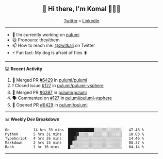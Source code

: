 <h2 align="center"> 👋 Hi there, I'm Komal 🧑🏾‍💻 </h2>
<p align="center">
    <a href="https://twitter.com/zwitkali">Twitter</a> •
    <a href="https://www.linkedin.com/in/komal-ali/">LinkedIn</a>
</p>

--------

- 🔭 I’m currently working on [pulumi](https://github.com/pulumi/pulumi)
- 😄 Pronouns: they/them
- 📫 How to reach me: [@zwitkali](https://twitter.com/zwitkali) on Twitter
- ⚡ Fun fact: My dog is afraid of flies 🪰

--------
💻 **Recent Activity**

<!--START_SECTION:activity-->
1. 🎉 Merged PR [#6429](https://github.com/pulumi/pulumi/pull/6429) in [pulumi/pulumi](https://github.com/pulumi/pulumi)
2. ❗️ Closed issue [#127](https://github.com/pulumi/pulumi-vsphere/issues/127) in [pulumi/pulumi-vsphere](https://github.com/pulumi/pulumi-vsphere)
3. 🎉 Merged PR [#6397](https://github.com/pulumi/pulumi/pull/6397) in [pulumi/pulumi](https://github.com/pulumi/pulumi)
4. 🗣 Commented on [#127](https://github.com/pulumi/pulumi-vsphere/issues/127) in [pulumi/pulumi-vsphere](https://github.com/pulumi/pulumi-vsphere)
5. 💪 Opened PR [#6429](https://github.com/pulumi/pulumi/pull/6429) in [pulumi/pulumi](https://github.com/pulumi/pulumi)
<!--END_SECTION:activity-->

--------

📊 **Weekly Dev Breakdown**
<!--START_SECTION:waka-->
```text
Go           14 hrs 33 mins  ████████████░░░░░░░░░░░░░   47.48 % 
Python       5 hrs 31 mins   ████▓░░░░░░░░░░░░░░░░░░░░   18.03 % 
TypeScript   4 hrs 26 mins   ███▓░░░░░░░░░░░░░░░░░░░░░   14.46 % 
Markdown     2 hrs 34 mins   ██░░░░░░░░░░░░░░░░░░░░░░░   08.37 % 
Bash         1 hr 16 mins    █░░░░░░░░░░░░░░░░░░░░░░░░   04.14 % 
```
<!--END_SECTION:waka-->

--------
